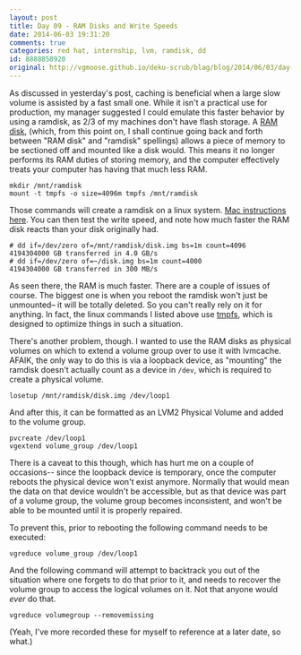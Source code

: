 ```yaml
---
layout: post
title: Day 09 - RAM Disks and Write Speeds
date: 2014-06-03 19:31:20
comments: true
categories: red hat, internship, lvm, ramdisk, dd
id: 8888858920
original: http://vgmoose.github.io/deku-scrub/blag/blog/2014/06/03/day-09-ram-disks-and-write-speeds/
---
```


As discussed in yesterday's post, caching is beneficial when a large slow volume is assisted by a fast small one. While it isn't a practical use for production, my manager suggested I could emulate this faster behavior by using a ramdisk, as 2/3 of my machines don't have flash storage. A [RAM disk](http://en.wikipedia.org/wiki/RAM_drive), (which, from this point on, I shall continue going back and forth between "RAM disk" and "ramdisk" spellings) allows a piece of memory to be sectioned off and mounted like a disk would. This means it no longer performs its RAM duties of storing memory, and the computer effectively treats your computer has having that much less RAM.

```
mkdir /mnt/ramdisk
mount -t tmpfs -o size=4096m tmpfs /mnt/ramdisk
```

Those commands will create a ramdisk on a linux system. [Mac instructions here](http://www.tekrevue.com/tip/how-to-create-a-4gbs-ram-disk-in-mac-os-x/). You can then test the write speed, and note how much faster the RAM disk reacts than your disk originally had.

```
# dd if=/dev/zero of=/mnt/ramdisk/disk.img bs=1m count=4096
4194304000 GB transferred in 4.0 GB/s
# dd if=/dev/zero of=~/disk.img bs=1m count=4000
4194304000 GB transferred in 300 MB/s
```

As seen there, the RAM is much faster. There are a couple of issues of course. The biggest one is when you reboot the ramdisk won't just be unmounted– it will be totally deleted. So you can't really rely on it for anything. In fact, the linux commands I listed above use [tmpfs](http://en.wikipedia.org/wiki/Tmpfs), which is designed to optimize things in such a situation.

There's another problem, though. I wanted to use the RAM disks as physical volumes on which to extend a volume group over to use it with lvmcache. AFAIK, the only way to do this is via a loopback device, as "mounting" the ramdisk doesn't actually count as a device in ```/dev```, which is required to create a physical volume.

```
losetup /mnt/ramdisk/disk.img /dev/loop1
```

And after this, it can be formatted as an LVM2 Physical Volume and added to the volume group.

```
pvcreate /dev/loop1
vgextend volume_group /dev/loop1
```

There is a caveat to this though, which has hurt me on a couple of occasions-- since the loopback device is temporary, once the computer reboots the physical device won't exist anymore. Normally that would mean the data on that device wouldn't be accessible, but as that device was part of a volume group, the volume group becomes inconsistent, and won't be able to be mounted until it is properly repaired.

To prevent this, prior to rebooting the following command needs to be executed:

```
vgreduce volume_group /dev/loop1
```

And the following command will attempt to backtrack you out of the situation where one forgets to do that prior to it, and needs to recover the volume group to access the logical volumes on it. Not that anyone would *ever* do that. 

```
vgreduce volumegroup --removemissing
```

(Yeah, I've more recorded these for myself to reference at a later date, so what.)